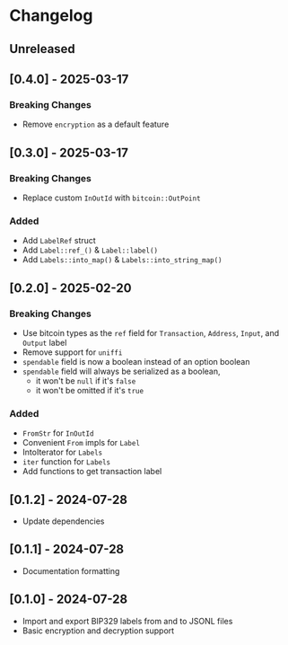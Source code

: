 # Changelog

## Unreleased

## [0.4.0] - 2025-03-17

### Breaking Changes

- Remove `encryption` as a default feature

## [0.3.0] - 2025-03-17

### Breaking Changes

- Replace custom `InOutId` with `bitcoin::OutPoint`

### Added

- Add `LabelRef` struct
- Add `Label::ref_()` & `Label::label()`
- Add `Labels::into_map()` & `Labels::into_string_map()`

## [0.2.0] - 2025-02-20

### Breaking Changes

- Use bitcoin types as the `ref` field for `Transaction`, `Address`, `Input`, and `Output` label
- Remove support for `uniffi`
- `spendable` field is now a boolean instead of an option boolean
- `spendable` field will always be serialized as a boolean,
  - it won't be `null` if it's `false`
  - it won't be omitted if it's `true`

### Added

- `FromStr` for `InOutId`
- Convenient `From` impls for `Label`
- IntoIterator for `Labels`
- `iter` function for `Labels`
- Add functions to get transaction label

## [0.1.2] - 2024-07-28

- Update dependencies

## [0.1.1] - 2024-07-28

- Documentation formatting

## [0.1.0] - 2024-07-28

- Import and export BIP329 labels from and to JSONL files
- Basic encryption and decryption support
